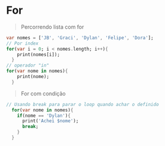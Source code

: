 # For
>Percorrendo lista com for
```dart
var nomes = ['JB', 'Graci', 'Dylan', 'Felipe', 'Dora'];
// Por index
for(var i = 0; i < nomes.length; i++){
    print(nomes[i]);
  }
// operador "in"
for(var nome in nomes){
    print(nome);
  }
```
> For com condição
```dart
// Usando break para parar o loop quando achar o definido 
  for(var nome in nomes){
    if(nome == 'Dylan'){
      print('Achei $nome');
      break;
    }
  }
```
